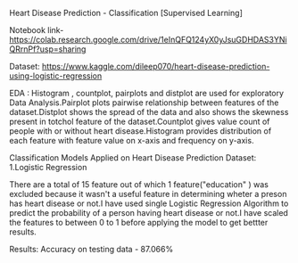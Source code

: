 Heart Disease Prediction -
Classification [Supervised Learning]

Notebook link-
https://colab.research.google.com/drive/1eInQFQ124yX0yJsuGDHDAS3YNiQRrnPf?usp=sharing

Dataset: 
https://www.kaggle.com/dileep070/heart-disease-prediction-using-logistic-regression

EDA :
Histogram , countplot, pairplots and distplot are used for exploratory Data Analysis.Pairplot plots pairwise relationship between features of the dataset.Distplot shows the spread of the data and also shows the skewness present in totchol feature of the dataset.Countplot gives value count of people with or without heart disease.Histogram provides distribution of each feature with feature value on x-axis and frequency on y-axis.

Classification Models Applied on Heart Disease Prediction Dataset:
1.Logistic Regression

There are a total of 15 feature out of which 1 feature("education" ) was excluded because it wasn't a useful feature in determining wheter a preson has heart disease or not.I have used single Logistic Regression Algorithm to predict the probability of a person having heart disease or not.I have scaled the features to between 0 to 1 before applying the model to get bettter results.

Results:
Accuracy on testing data  - 87.066%
